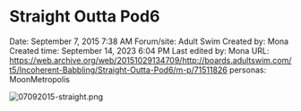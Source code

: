 # Straight Outta Pod6

Date: September 7, 2015 7:38 AM
Forum/site: Adult Swim
Created by: Mona
Created time: September 14, 2023 6:04 PM
Last edited by: Mona
URL: https://web.archive.org/web/20151029134709/http://boards.adultswim.com/t5/Incoherent-Babbling/Straight-Outta-Pod6/m-p/71511826
personas: MoonMetropolis

![07092015-straight.png](Straight%20Outta%20Pod6%20df4274f19775470f97833685ece39979/07092015-straight.png)